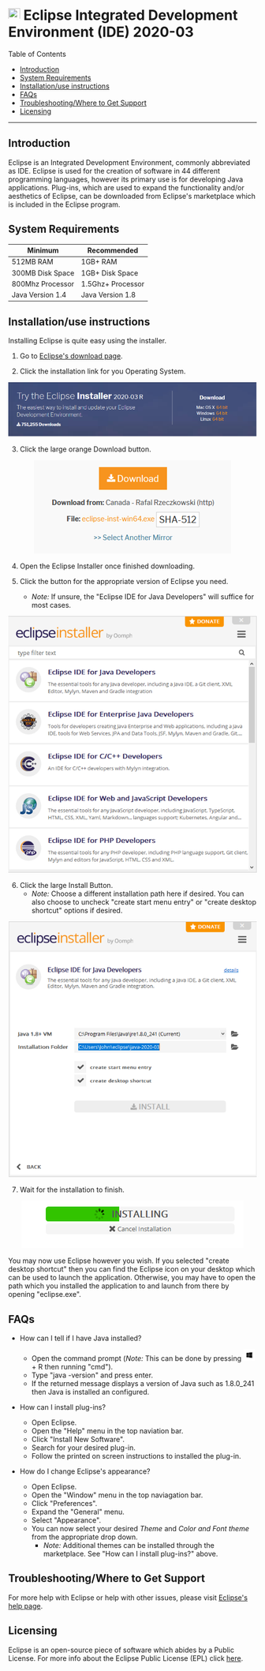 # <img src="https://cdn.freebiesupply.com/logos/large/2x/eclipse-11-logo-png-transparent.png" width="24" height="24"> Eclipse Integrated Development Environment (IDE) 2020-03

Table of Contents
- [Introduction](#introduction)
- [System Requirements](#equipment)
- [Installation/use instructions](#installation)
- [FAQs](#faq)
- [Troubleshooting/Where to Get Support](#support)
- [Licensing](#licensing)

---

## Introduction <a name ="introduction"></a>

Eclipse is an Integrated Development Environment, commonly abbreviated as IDE. Eclipse is used for the creation of software in 44 different programming languages, however its primary use is for developing Java applications. Plug-ins, which are used to expand the functionality and/or aesthetics of Eclipse, can be downloaded from Eclipse's marketplace which is included in the Eclipse program. 

## System Requirements<a name ="equipment"></a>

| Minimum | Recommended |
|---------|-------------|
|512MB RAM|1GB+ RAM     |
|300MB Disk Space|1GB+ Disk Space|
|800Mhz Processor|1.5Ghz+ Processor|
|Java Version 1.4|Java Version 1.8|

## Installation/use instructions<a name ="installation"></a>

Installing Eclipse is quite easy using the installer.

1. Go to [Eclipse's download page](https://www.eclipse.org/downloads/packages/installer).

2. Click the installation link for you Operating System.<br/>
<p align="center">
    <img src="https://github.com/beechd/beechd.github.io/blob/master/images/installerImage.png">
</p>

3. Click the large orange Download button.<br/>
<p align="center">
    <img src="https://github.com/beechd/beechd.github.io/blob/master/images/installerImage2.png">
</p>

4. Open the Eclipse Installer once finished downloading.

5. Click the button for the appropriate version of Eclipse you need.
    - *Note:* If unsure, the "Eclipse IDE for Java Developers" will suffice for most cases.
<p align="center">
    <img src="https://github.com/beechd/beechd.github.io/blob/master/images/installerImage3.png">
</p>

6. Click the large Install Button.<br/>
    - *Note:* Choose a different installation path here if desired. You can also choose to uncheck "create start menu entry" or "create desktop shortcut" options if desired.
<p align="center">
    <img src="https://github.com/beechd/beechd.github.io/blob/master/images/installationPath.png">
</p>                                                                                                
    
7. Wait for the installation to finish.<br/>
<p align="center">
    <img src="https://github.com/beechd/beechd.github.io/blob/master/images/installProgress.png">
</p>

You may now use Eclipse however you wish. If you selected "create desktop shortcut" then you can find the Eclipse icon on your desktop which can be used to launch the application. Otherwise, you may have to open the path which you installed the application to and launch from there by opening "eclipse.exe".

## FAQs<a name ="faq"></a>

 - How can I tell if I have Java installed?
    - Open the command prompt (*Note:* This can be done by pressing <img src="https://github.com/beechd/beechd.github.io/blob/master/images/windowsKey.png" height="24" width="24"> + R then running "cmd").
    - Type "java -version" and press enter.
    - If the returned message displays a version of Java such as 1.8.0_241 then Java is installed an configured.
    
 - How can I install plug-ins?
    - Open Eclipse.
    - Open the "Help" menu in the top naviation bar.
    - Click "Install New Software".
    - Search for your desired plug-in.
    - Follow the printed on screen instructions to installed the plug-in.
    
 - How do I change Eclipse's appearance?
    - Open Eclipse.
    - Open the "Window" menu in the top naviagation bar.
    - Click "Preferences".
    - Expand the "General" menu.
    - Select "Appearance".
    - You can now select your desired *Theme* and *Color and Font theme* from the appropriate drop down.
        - *Note:* Additional themes can be installed through the marketplace. See "How can I install plug-ins?" above.

## Troubleshooting/Where to Get Support<a name ="support"></a>

For more help with Eclipse or help with other issues, please visit [Eclipse's help page](https://help.eclipse.org/2020-03/index.jsp).

## Licensing<a name ="licensing"></a>

Eclipse is an open-source piece of software which abides by a Public License. For more info about the Eclipse Public License (EPL) click [here](https://www.eclipse.org/legal/epl-2.0/).